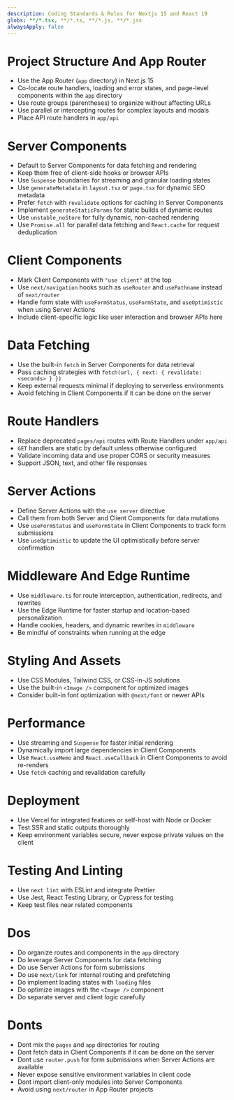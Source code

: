 ```yaml
---
description: Coding Standards & Rules for Nextjs 15 and React 19
globs: **/*.tsx, **/*.ts, **/*.js, **/*.jsx
alwaysApply: false
---
```


# Project Structure And App Router

- Use the App Router (`app` directory) in Next.js 15
- Co-locate route handlers, loading and error states, and page-level components within the `app` directory
- Use route groups (parentheses) to organize without affecting URLs
- Use parallel or intercepting routes for complex layouts and modals
- Place API route handlers in `app/api`

# Server Components

- Default to Server Components for data fetching and rendering
- Keep them free of client-side hooks or browser APIs
- Use `Suspense` boundaries for streaming and granular loading states
- Use `generateMetadata` in `layout.tsx` or `page.tsx` for dynamic SEO metadata
- Prefer `fetch` with `revalidate` options for caching in Server Components
- Implement `generateStaticParams` for static builds of dynamic routes
- Use `unstable_noStore` for fully dynamic, non-cached rendering
- Use `Promise.all` for parallel data fetching and `React.cache` for request deduplication

# Client Components

- Mark Client Components with `"use client"` at the top
- Use `next/navigation` hooks such as `useRouter` and `usePathname` instead of `next/router`
- Handle form state with `useFormStatus`, `useFormState`, and `useOptimistic` when using Server Actions
- Include client-specific logic like user interaction and browser APIs here

# Data Fetching

- Use the built-in `fetch` in Server Components for data retrieval
- Pass caching strategies with `fetch(url, { next: { revalidate: <seconds> } })`
- Keep external requests minimal if deploying to serverless environments
- Avoid fetching in Client Components if it can be done on the server

# Route Handlers

- Replace deprecated `pages/api` routes with Route Handlers under `app/api`
- `GET` handlers are static by default unless otherwise configured
- Validate incoming data and use proper CORS or security measures
- Support JSON, text, and other file responses

# Server Actions

- Define Server Actions with the `use server` directive
- Call them from both Server and Client Components for data mutations
- Use `useFormStatus` and `useFormState` in Client Components to track form submissions
- Use `useOptimistic` to update the UI optimistically before server confirmation

# Middleware And Edge Runtime

- Use `middleware.ts` for route interception, authentication, redirects, and rewrites
- Use the Edge Runtime for faster startup and location-based personalization
- Handle cookies, headers, and dynamic rewrites in `middleware`
- Be mindful of constraints when running at the edge

# Styling And Assets

- Use CSS Modules, Tailwind CSS, or CSS-in-JS solutions
- Use the built-in `<Image />` component for optimized images
- Consider built-in font optimization with `@next/font` or newer APIs

# Performance

- Use streaming and `Suspense` for faster initial rendering
- Dynamically import large dependencies in Client Components
- Use `React.useMemo` and `React.useCallback` in Client Components to avoid re-renders
- Use `fetch` caching and revalidation carefully

# Deployment

- Use Vercel for integrated features or self-host with Node or Docker
- Test SSR and static outputs thoroughly
- Keep environment variables secure, never expose private values on the client

# Testing And Linting

- Use `next lint` with ESLint and integrate Prettier
- Use Jest, React Testing Library, or Cypress for testing
- Keep test files near related components

# Dos

- Do organize routes and components in the `app` directory
- Do leverage Server Components for data fetching
- Do use Server Actions for form submissions
- Do use `next/link` for internal routing and prefetching
- Do implement loading states with `loading` files
- Do optimize images with the `<Image />` component
- Do separate server and client logic carefully

# Donts

- Dont mix the `pages` and `app` directories for routing
- Dont fetch data in Client Components if it can be done on the server
- Dont use `router.push` for form submissions when Server Actions are available
- Never expose sensitive environment variables in client code
- Dont import client-only modules into Server Components
- Avoid using `next/router` in App Router projects
